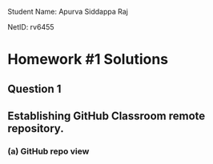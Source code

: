 Student Name: Apurva Siddappa Raj

NetID: rv6455

# Homework #1 Solutions
## Question 1 
## Establishing GitHub Classroom remote repository.
### (a) GitHub repo view



















